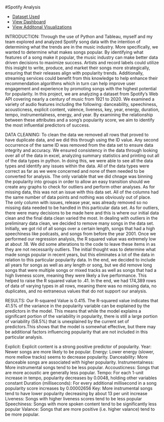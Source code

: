 #Spotify Analysis

- <a href="https://www.kaggle.com/datasets/yamaerenay/spotify-dataset-19212020-600k-tracks">Dataset Used</a>
- <a href="[https://www.kaggle.com/datasets/yamaerenay/spotify-dataset-19212020-600k-tracks](https://github.com/ChloePeti/spotifyanalysis/blob/main/Spotify%20Dashboard2.png)">View Dashboard</a>
- <a href="[https://www.kaggle.com/datasets/yamaerenay/spotify-dataset-19212020-600k-tracks](https://github.com/ChloePeti/spotifyanalysis/blob/main/Spotify%20Dashboard1.png)">View Additonal Visualizations</a>

INTRODUCTION: 
  Through the use of Python and Tableau, myself and my team explored and analyzed Spotify song data with the intention of determining what the trends are in the music industry. More specifically, we wanted to determine what makes songs popular. 
  By identifying what features of a song make it popular, the music industry can make better data driven decisions to maximize success. Artists and record labels could utilize this insight to write, produce, and market their songs more strategically, ensuring that their releases align with popularity trends. Additionally, streaming services could benefit from this knowledge to help enhance their recommendation algorithms which in turn can help improve user engagement and experience by promoting songs with the highest potential for popularity. 
  In this project, we are analyzing a dataset from Spotify’s Web API covering nearly a century of music from 1921 to 2020. We examined a variety of audio features including the following: danceability, speechiness, acousticness, explicit content, valence, liveness, key, year, energy, duration, tempo, instrumentalness, energy, and year. By examining the relationship between these attributes and a song’s popularity score, we aim to identify the most influential predictors of success.
  
DATA CLEANING:
  To clean the data we removed all rows that proved to have duplicate data, and we did this through using the ID value. Any second occurrence of the same ID was removed from the data set to ensure data integrity and accuracy. We ensured consistency in the data through looking over all of the data in excel, analyzing summary statistics and printing out all of the data types in python. In doing this, we were able to see all the data types and identify any issues within the data. All of the data types were correct as far as we were concerned and none of them needed to be converted for analysis. The only variable that we did chnage was binning the popularity into groups in order to allow an easy transition should we create any graphs to check for outliers and perform other analyses. As for missing data, this was not an issue with this data set. All of the columns had the same number of data points and nothing was obviously out of place. The only column with issues, release year, was already removed so no missing data needed to be handled in this particular data set. As for outliers, there were many decisions to be made here and this is where our initial data clean and the final data clean varied the most. 
  In dealing with outliers in the preliminary data clean, we decided to remove many songs in the data set. Initially, we got rid of all songs over a certain length, songs that had a high speechiness like podcasts, and songs from before the year 2001. Once we performed our regression analysis, the R squared value was extremely low at about .18. We did some alterations to the code to leave these items in as they are not necessarily outliers. The initial thought was to determine what made songs popular in recent years, but this eliminates a lot of the data in relation to this particular popularity data. In the end, we decided to include all years for songs as well as any length or song, but we did remove long songs that were multiple songs or mixed tracks as well as songs that had a high liveness score, meaning they were likely a live performance. This helped to raise the R squared value to .41. In the end, we had 174,389 rows of data of varying types in all rows, meaning there was no missing data, no duplicates, and no extraneous values that do not support our analysis. 

RESULTS:
  Our R-squared Value is 0.415. The R-squared value indicates that 41.5% of the variance in the popularity variable can be explained by the predictors in the model. This means that while the model explains a significant portion of the variability in popularity, there is still a large portion of variability (58.5%) that is unexplained by the current set of predictors.This shows that the model is somewhat effective, but there may be additional factors influencing popularity that are not included in this particular analysis.

Explicit: Explicit content is a strong positive predictor of popularity.
Year: Newer songs are more likely to be popular.
Energy: Lower energy (slower, more mellow tracks) seems to decrease popularity.
Danceability: More danceable songs are associated with higher popularity.
Instrumentalness: More instrumental songs tend to be less popular.
Accousticness: Songs that are more acoustic are generally less popular.
Tempo: For each 1-unit increase in tempo, popularity decreases by 0.0048, holding other variables constant 
Duration (milliseconds): For every additional millisecond in a song popularity score increases by 0.00002656
Key: More instrumental songs tend to have lower popularity decreasing by about 13 per unit increase 
Liveness:  Songs with higher liveness scores tend to be less popular
Speechiness: Songs with more spoken content tend to be significantly less popular
Valance: Songs that are more positive (i.e. higher valance) tend to be more popular. 

